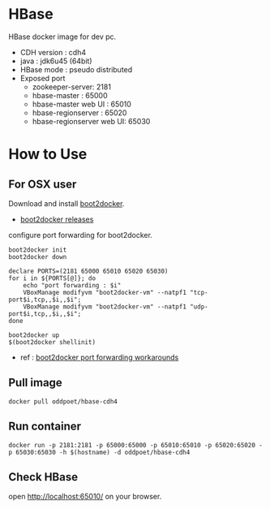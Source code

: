 HBase
=======

HBase docker image for dev pc. 

* CDH version : cdh4
* java : jdk6u45 (64bit)
* HBase mode : pseudo distributed 
* Exposed port 
	* zookeeper-server: 2181
	* hbase-master : 65000
	* hbase-master web UI : 65010
	* hbase-regionserver : 65020
	* hbase-regionserver web UI: 65030


How to Use
===========

For OSX user
-------------

Download and install [boot2docker](https://github.com/boot2docker/boot2docker).

* [boot2docker releases](https://github.com/boot2docker/boot2docker/releases) 

configure port forwarding for boot2docker.

```
boot2docker init
boot2docker down 

declare PORTS=(2181 65000 65010 65020 65030)
for i in ${PORTS[@]}; do 
	echo "port forwarding : $i"
	VBoxManage modifyvm "boot2docker-vm" --natpf1 "tcp-port$i,tcp,,$i,,$i";
	VBoxManage modifyvm "boot2docker-vm" --natpf1 "udp-port$i,tcp,,$i,,$i";
done

boot2docker up
$(boot2docker shellinit)
```

* ref : [boot2docker port forwarding workarounds](https://github.com/boot2docker/boot2docker/blob/master/doc/WORKAROUNDS.md)


Pull image 
-----------

```
docker pull oddpoet/hbase-cdh4
```

Run container 
-------------

```
docker run -p 2181:2181 -p 65000:65000 -p 65010:65010 -p 65020:65020 -p 65030:65030 -h $(hostname) -d oddpoet/hbase-cdh4
```


Check HBase
-----------

open [http://localhost:65010/](http://localhost:65010/) on your browser. 



